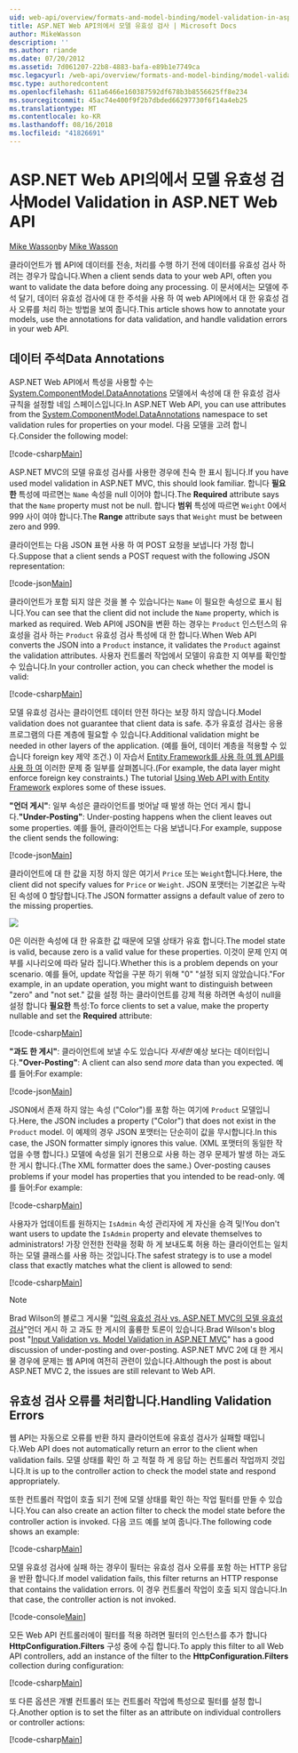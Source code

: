 ```yaml
---
uid: web-api/overview/formats-and-model-binding/model-validation-in-aspnet-web-api
title: ASP.NET Web API의에서 모델 유효성 검사 | Microsoft Docs
author: MikeWasson
description: ''
ms.author: riande
ms.date: 07/20/2012
ms.assetid: 7d061207-22b8-4883-bafa-e89b1e7749ca
msc.legacyurl: /web-api/overview/formats-and-model-binding/model-validation-in-aspnet-web-api
msc.type: authoredcontent
ms.openlocfilehash: 611a6466e160387592df678b3b8556625ff8e234
ms.sourcegitcommit: 45ac74e400f9f2b7dbded66297730f6f14a4eb25
ms.translationtype: MT
ms.contentlocale: ko-KR
ms.lasthandoff: 08/16/2018
ms.locfileid: "41826691"
---
```

<a name="model-validation-in-aspnet-web-api"></a><span data-ttu-id="51664-102">ASP.NET Web API의에서 모델 유효성 검사</span><span class="sxs-lookup"><span data-stu-id="51664-102">Model Validation in ASP.NET Web API</span></span>
====================
<span data-ttu-id="51664-103">[Mike Wasson](https://github.com/MikeWasson)</span><span class="sxs-lookup"><span data-stu-id="51664-103">by [Mike Wasson](https://github.com/MikeWasson)</span></span>

<span data-ttu-id="51664-104">클라이언트가 웹 API에 데이터를 전송, 처리를 수행 하기 전에 데이터를 유효성 검사 하려는 경우가 많습니다.</span><span class="sxs-lookup"><span data-stu-id="51664-104">When a client sends data to your web API, often you want to validate the data before doing any processing.</span></span> <span data-ttu-id="51664-105">이 문서에서는 모델에 주석 달기, 데이터 유효성 검사에 대 한 주석을 사용 하 여 web API에에서 대 한 유효성 검사 오류를 처리 하는 방법을 보여 줍니다.</span><span class="sxs-lookup"><span data-stu-id="51664-105">This article shows how to annotate your models, use the annotations for data validation, and handle validation errors in your web API.</span></span>

## <a name="data-annotations"></a><span data-ttu-id="51664-106">데이터 주석</span><span class="sxs-lookup"><span data-stu-id="51664-106">Data Annotations</span></span>

<span data-ttu-id="51664-107">ASP.NET Web API에서 특성을 사용할 수는 [System.ComponentModel.DataAnnotations](/dotnet/api/system.componentmodel.dataannotations) 모델에서 속성에 대 한 유효성 검사 규칙을 설정할 네임 스페이스입니다.</span><span class="sxs-lookup"><span data-stu-id="51664-107">In ASP.NET Web API, you can use attributes from the [System.ComponentModel.DataAnnotations](/dotnet/api/system.componentmodel.dataannotations) namespace to set validation rules for properties on your model.</span></span> <span data-ttu-id="51664-108">다음 모델을 고려 합니다.</span><span class="sxs-lookup"><span data-stu-id="51664-108">Consider the following model:</span></span>

[!code-csharp[Main](model-validation-in-aspnet-web-api/samples/sample1.cs)]

<span data-ttu-id="51664-109">ASP.NET MVC의 모델 유효성 검사를 사용한 경우에 친숙 한 표시 됩니다.</span><span class="sxs-lookup"><span data-stu-id="51664-109">If you have used model validation in ASP.NET MVC, this should look familiar.</span></span> <span data-ttu-id="51664-110">합니다 **필요한** 특성에 따르면는 `Name` 속성을 null 이어야 합니다.</span><span class="sxs-lookup"><span data-stu-id="51664-110">The **Required** attribute says that the `Name` property must not be null.</span></span> <span data-ttu-id="51664-111">합니다 **범위** 특성에 따르면 `Weight` 0에서 999 사이 여야 합니다.</span><span class="sxs-lookup"><span data-stu-id="51664-111">The **Range** attribute says that `Weight` must be between zero and 999.</span></span>

<span data-ttu-id="51664-112">클라이언트는 다음 JSON 표현 사용 하 여 POST 요청을 보냅니다 가정 합니다.</span><span class="sxs-lookup"><span data-stu-id="51664-112">Suppose that a client sends a POST request with the following JSON representation:</span></span>

[!code-json[Main](model-validation-in-aspnet-web-api/samples/sample2.json)]

<span data-ttu-id="51664-113">클라이언트가 포함 되지 않은 것을 볼 수 있습니다는 `Name` 이 필요한 속성으로 표시 됩니다.</span><span class="sxs-lookup"><span data-stu-id="51664-113">You can see that the client did not include the `Name` property, which is marked as required.</span></span> <span data-ttu-id="51664-114">Web API에 JSON을 변환 하는 경우는 `Product` 인스턴스의 유효성을 검사 하는 `Product` 유효성 검사 특성에 대 한 합니다.</span><span class="sxs-lookup"><span data-stu-id="51664-114">When Web API converts the JSON into a `Product` instance, it validates the `Product` against the validation attributes.</span></span> <span data-ttu-id="51664-115">사용자 컨트롤러 작업에서 모델이 유효한 지 여부를 확인할 수 있습니다.</span><span class="sxs-lookup"><span data-stu-id="51664-115">In your controller action, you can check whether the model is valid:</span></span>

[!code-csharp[Main](model-validation-in-aspnet-web-api/samples/sample3.cs)]

<span data-ttu-id="51664-116">모델 유효성 검사는 클라이언트 데이터 안전 하다는 보장 하지 않습니다.</span><span class="sxs-lookup"><span data-stu-id="51664-116">Model validation does not guarantee that client data is safe.</span></span> <span data-ttu-id="51664-117">추가 유효성 검사는 응용 프로그램의 다른 계층에 필요할 수 있습니다.</span><span class="sxs-lookup"><span data-stu-id="51664-117">Additional validation might be needed in other layers of the application.</span></span> <span data-ttu-id="51664-118">(예를 들어, 데이터 계층을 적용할 수 있습니다 foreign key 제약 조건.) 이 자습서 [Entity Framework를 사용 하 여 웹 API를 사용 하 여](../data/using-web-api-with-entity-framework/part-1.md) 이러한 문제 중 일부를 살펴봅니다.</span><span class="sxs-lookup"><span data-stu-id="51664-118">(For example, the data layer might enforce foreign key constraints.) The tutorial [Using Web API with Entity Framework](../data/using-web-api-with-entity-framework/part-1.md) explores some of these issues.</span></span>

<span data-ttu-id="51664-119">**"언더 게시"**: 일부 속성은 클라이언트를 벗어날 때 발생 하는 언더 게시 합니다.</span><span class="sxs-lookup"><span data-stu-id="51664-119">**"Under-Posting"**: Under-posting happens when the client leaves out some properties.</span></span> <span data-ttu-id="51664-120">예를 들어, 클라이언트는 다음 보냅니다.</span><span class="sxs-lookup"><span data-stu-id="51664-120">For example, suppose the client sends the following:</span></span>

[!code-json[Main](model-validation-in-aspnet-web-api/samples/sample4.json)]

<span data-ttu-id="51664-121">클라이언트에 대 한 값을 지정 하지 않은 여기서 `Price` 또는 `Weight`합니다.</span><span class="sxs-lookup"><span data-stu-id="51664-121">Here, the client did not specify values for `Price` or `Weight`.</span></span> <span data-ttu-id="51664-122">JSON 포맷터는 기본값은 누락 된 속성에 0 할당합니다.</span><span class="sxs-lookup"><span data-stu-id="51664-122">The JSON formatter assigns a default value of zero to the missing properties.</span></span>

![](model-validation-in-aspnet-web-api/_static/image1.png)

<span data-ttu-id="51664-123">0은 이러한 속성에 대 한 유효한 값 때문에 모델 상태가 유효 합니다.</span><span class="sxs-lookup"><span data-stu-id="51664-123">The model state is valid, because zero is a valid value for these properties.</span></span> <span data-ttu-id="51664-124">이것이 문제 인지 여부를 시나리오에 따라 달라 집니다.</span><span class="sxs-lookup"><span data-stu-id="51664-124">Whether this is a problem depends on your scenario.</span></span> <span data-ttu-id="51664-125">예를 들어, update 작업을 구분 하기 위해 "0" "설정 되지 않았습니다."</span><span class="sxs-lookup"><span data-stu-id="51664-125">For example, in an update operation, you might want to distinguish between "zero" and "not set."</span></span> <span data-ttu-id="51664-126">값을 설정 하는 클라이언트를 강제 적용 하려면 속성이 null을 설정 합니다 **필요한** 특성:</span><span class="sxs-lookup"><span data-stu-id="51664-126">To force clients to set a value, make the property nullable and set the **Required** attribute:</span></span>

[!code-csharp[Main](model-validation-in-aspnet-web-api/samples/sample5.cs?highlight=1-2)]

<span data-ttu-id="51664-127">**"과도 한 게시"**: 클라이언트에 보낼 수도 있습니다 *자세한* 예상 보다는 데이터입니다.</span><span class="sxs-lookup"><span data-stu-id="51664-127">**"Over-Posting"**: A client can also send *more* data than you expected.</span></span> <span data-ttu-id="51664-128">예를 들어:</span><span class="sxs-lookup"><span data-stu-id="51664-128">For example:</span></span>

[!code-json[Main](model-validation-in-aspnet-web-api/samples/sample6.json)]

<span data-ttu-id="51664-129">JSON에서 존재 하지 않는 속성 ("Color")를 포함 하는 여기에 `Product` 모델입니다.</span><span class="sxs-lookup"><span data-stu-id="51664-129">Here, the JSON includes a property ("Color") that does not exist in the `Product` model.</span></span> <span data-ttu-id="51664-130">이 예제의 경우 JSON 포맷터는 단순히이 값을 무시합니다.</span><span class="sxs-lookup"><span data-stu-id="51664-130">In this case, the JSON formatter simply ignores this value.</span></span> <span data-ttu-id="51664-131">(XML 포맷터의 동일한 작업을 수행 합니다.) 모델에 속성을 읽기 전용으로 사용 하는 경우 문제가 발생 하는 과도 한 게시 합니다.</span><span class="sxs-lookup"><span data-stu-id="51664-131">(The XML formatter does the same.) Over-posting causes problems if your model has properties that you intended to be read-only.</span></span> <span data-ttu-id="51664-132">예를 들어:</span><span class="sxs-lookup"><span data-stu-id="51664-132">For example:</span></span>

[!code-csharp[Main](model-validation-in-aspnet-web-api/samples/sample7.cs)]

<span data-ttu-id="51664-133">사용자가 업데이트를 원하지는 `IsAdmin` 속성 관리자에 게 자신을 승격 및!</span><span class="sxs-lookup"><span data-stu-id="51664-133">You don't want users to update the `IsAdmin` property and elevate themselves to administrators!</span></span> <span data-ttu-id="51664-134">가장 안전한 전략을 정확 하 게 보내도록 허용 하는 클라이언트는 일치 하는 모델 클래스를 사용 하는 것입니다.</span><span class="sxs-lookup"><span data-stu-id="51664-134">The safest strategy is to use a model class that exactly matches what the client is allowed to send:</span></span>

[!code-csharp[Main](model-validation-in-aspnet-web-api/samples/sample8.cs)]

> [!NOTE]
> <span data-ttu-id="51664-135">Brad Wilson의 블로그 게시물 "[입력 유효성 검사 vs. ASP.NET MVC의 모델 유효성 검사](http://bradwilson.typepad.com/blog/2010/01/input-validation-vs-model-validation-in-aspnet-mvc.html)"언더 게시 하 고 과도 한 게시의 훌륭한 토론이 있습니다.</span><span class="sxs-lookup"><span data-stu-id="51664-135">Brad Wilson's blog post "[Input Validation vs. Model Validation in ASP.NET MVC](http://bradwilson.typepad.com/blog/2010/01/input-validation-vs-model-validation-in-aspnet-mvc.html)" has a good discussion of under-posting and over-posting.</span></span> <span data-ttu-id="51664-136">ASP.NET MVC 2에 대 한 게시물 경우에 문제는 웹 API에 여전히 관련이 있습니다.</span><span class="sxs-lookup"><span data-stu-id="51664-136">Although the post is about ASP.NET MVC 2, the issues are still relevant to Web API.</span></span>


## <a name="handling-validation-errors"></a><span data-ttu-id="51664-137">유효성 검사 오류를 처리합니다.</span><span class="sxs-lookup"><span data-stu-id="51664-137">Handling Validation Errors</span></span>

<span data-ttu-id="51664-138">웹 API는 자동으로 오류를 반환 하지 클라이언트에 유효성 검사가 실패할 때입니다.</span><span class="sxs-lookup"><span data-stu-id="51664-138">Web API does not automatically return an error to the client when validation fails.</span></span> <span data-ttu-id="51664-139">모델 상태를 확인 하 고 적절 하 게 응답 하는 컨트롤러 작업까지 것입니다.</span><span class="sxs-lookup"><span data-stu-id="51664-139">It is up to the controller action to check the model state and respond appropriately.</span></span>

<span data-ttu-id="51664-140">또한 컨트롤러 작업이 호출 되기 전에 모델 상태를 확인 하는 작업 필터를 만들 수 있습니다.</span><span class="sxs-lookup"><span data-stu-id="51664-140">You can also create an action filter to check the model state before the controller action is invoked.</span></span> <span data-ttu-id="51664-141">다음 코드 예를 보여 줍니다.</span><span class="sxs-lookup"><span data-stu-id="51664-141">The following code shows an example:</span></span>

[!code-csharp[Main](model-validation-in-aspnet-web-api/samples/sample9.cs)]

<span data-ttu-id="51664-142">모델 유효성 검사에 실패 하는 경우이 필터는 유효성 검사 오류를 포함 하는 HTTP 응답을 반환 합니다.</span><span class="sxs-lookup"><span data-stu-id="51664-142">If model validation fails, this filter returns an HTTP response that contains the validation errors.</span></span> <span data-ttu-id="51664-143">이 경우 컨트롤러 작업이 호출 되지 않습니다.</span><span class="sxs-lookup"><span data-stu-id="51664-143">In that case, the controller action is not invoked.</span></span>

[!code-console[Main](model-validation-in-aspnet-web-api/samples/sample10.cmd)]

<span data-ttu-id="51664-144">모든 Web API 컨트롤러에이 필터를 적용 하려면 필터의 인스턴스를 추가 합니다 **HttpConfiguration.Filters** 구성 중에 수집 합니다.</span><span class="sxs-lookup"><span data-stu-id="51664-144">To apply this filter to all Web API controllers, add an instance of the filter to the **HttpConfiguration.Filters** collection during configuration:</span></span>

[!code-csharp[Main](model-validation-in-aspnet-web-api/samples/sample11.cs)]

<span data-ttu-id="51664-145">또 다른 옵션은 개별 컨트롤러 또는 컨트롤러 작업에 특성으로 필터를 설정 합니다.</span><span class="sxs-lookup"><span data-stu-id="51664-145">Another option is to set the filter as an attribute on individual controllers or controller actions:</span></span>

[!code-csharp[Main](model-validation-in-aspnet-web-api/samples/sample12.cs)]
